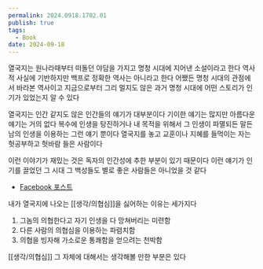 ```yaml
---
permalink: 2024.0918.1702.01
publish: true
tags:
  - Book
date: 2024-09-18
---
```

열국지는 원나라때부터 떠돌던 야담을 가지고 명청 시대에 지어낸 소설이라고 한다 역사적 사실에 기반하지만 백프로 정확한 역사는 아니라고 한다 어쨌든 명청 시대의 관점에서 바라본 역사이고 지금으로부터 그리 멀지도 않은 과거 명청 시대에 어떤 스토리가 인기가 있었는지 알 수 있다

열국지는 인간 같지도 않은 인간들의 얘기가 대부분이다 기이한 얘기는 많지만 아름다운 얘기는 거의 없다 복수에 인생을 탕진하거나 내 목적을 위해서 그 인생이 파멸되든 말든 남의 인생을 이용하는 그런 얘기 뿐이다 열국지를 놓고 교훈이나 지혜를 들먹이는 자는 헛공부하고 헛바람 들은 사람이다

이런 이야기가 재밌는 것은 독자의 인간성에 추한 부분이 있기 때문이다 이런 얘기가 인기를 끌었던 그 시대 그 백성들도 별로 좋은 사람들은 아니었을 것 같다

- [Facebook 포스트](https://www.facebook.com/reddiana/posts/7526089164090872)

내가 열국지에 나오는 [[생각/의협심]]을 싫어하는 이유는 세가지다 
1. 그놈의 의협한다고 자기 인생을 다 망쳐버리는 미련함 
2. 다른 사람의 의협심을 이용하는 파렴치함 
3. 의협을 빙자해 가소로운 통쾌함을 얻으려는 천박함

[[생각/의협심]] 그 자체에 대해서는 생각해볼 만한 부분은 있다

